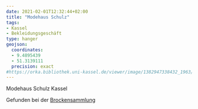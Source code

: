 ```yaml
---
date: 2021-02-01T12:32:44+02:00
title: "Modehaus Schulz"
tags:
- Kassel
- Bekleidungsgeschäft
type: hanger
geojson:
  coordinates:
  - 9.4895439
  - 51.3139111
  precision: exact
#https://orka.bibliothek.uni-kassel.de/viewer/image/1382947338432_1963/490/
---
```

Modehaus Schulz Kassel

<div class="source">Gefunden bei der <a href="https://www.neue-arbeit-brockensammlung.de/geschaefte/gebrauchtmoebelkaufhaus/">Brockensammlung</a></div>
